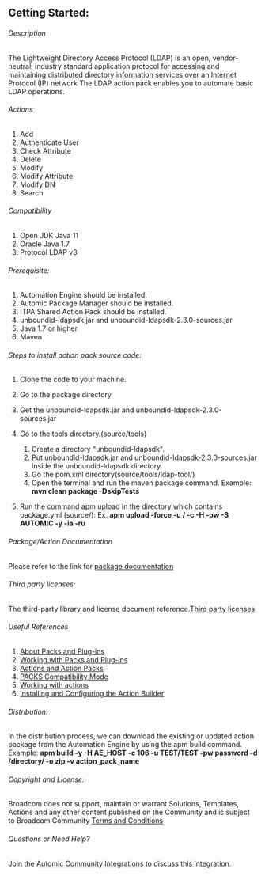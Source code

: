 ## Getting Started:


###### Description

The Lightweight Directory Access Protocol (LDAP) is an open, vendor-neutral, industry standard application protocol for accessing and maintaining distributed directory information services over an Internet Protocol (IP) network The LDAP action pack enables you to automate basic LDAP operations. 
		
###### Actions

1. Add
2. Authenticate User
3. Check Attribute
4. Delete
5. Modify
6. Modify Attribute
7. Modify DN
8. Search

###### Compatibility
1. Open JDK Java 11 
2. Oracle Java 1.7 
3. Protocol LDAP v3

###### Prerequisite:

1. Automation Engine should be installed.
2. Automic Package Manager should be installed.
3. ITPA Shared Action Pack should be installed.
4. unboundid-ldapsdk.jar and unboundid-ldapsdk-2.3.0-sources.jar
5. Java 1.7 or higher
6. Maven

###### Steps to install action pack source code:

1. Clone the code to your machine.
2. Go to the package directory.
3. Get the unboundid-ldapsdk.jar and unboundid-ldapsdk-2.3.0-sources.jar 
4. Go to the tools directory.(source/tools)
    1. Create a directory "unboundid-ldapsdk".
    2. Put unboundid-ldapsdk.jar and unboundid-ldapsdk-2.3.0-sources.jar inside the unboundid-ldapsdk directory.
	3. Go the pom.xml directory(source/tools/ldap-tool/)
    3. Open the terminal and run the maven package command.
       Example: **mvn clean package -DskipTests**
    
5. Run the command apm upload in the directory which contains package.yml (source/):
Ex. **apm upload -force -u <Name>/<Department> -c <Client-id> -H <Host> -pw <Password> -S AUTOMIC -y -ia -ru**


###### Package/Action Documentation

Please refer to the link for [package documentation](source/ae/DOCUMENTATION/PCK.AUTOMIC_CA_APM.PUB.DOC.xml)

###### Third party licenses:

The third-party library and license document reference.[Third party licenses](source/ae/DOCUMENTATION/PCK.AUTOMIC_CA_APM.PUB.LICENSES.xml)

###### Useful References

1. [About Packs and Plug-ins](https://docs.automic.com/documentation/webhelp/english/AA/12.3/DOCU/12.3/Automic%20Automation%20Guides/help.htm#PluginManager/PM_AboutPacksandPlugins.htm?Highlight=Action%20packs)
2. [Working with Packs and Plug-ins](https://docs.automic.com/documentation/webhelp/english/AA/12.3/DOCU/12.3/Automic%20Automation%20Guides/help.htm#PluginManager/PM_WorkingWith.htm#link10)
3. [Actions and Action Packs](https://docs.automic.com/documentation/webhelp/english/AA/12.3/DOCU/12.3/Automic%20Automation%20Guides/help.htm#_Common/ReleaseHighlights/RH_Plugin_PackageManager.htm?Highlight=Action%20packs)
4. [PACKS Compatibility Mode](https://docs.automic.com/documentation/webhelp/english/AA/12.3/DOCU/12.3/Automic%20Automation%20Guides/help.htm#AWA/Variables/UC_CLIENT_SETTINGS/UC_CLIENT_PACKS_COMPATIBILITY_MODE.htm?Highlight=Action%20packs)
5. [Working with actions](https://docs.automic.com/documentation/webhelp/english/AA/12.3/DOCU/12.3/Automic%20Automation%20Guides/help.htm#ActionBuilder/AB_WorkingWith.htm#link4)
6. [Installing and Configuring the Action Builder](https://docs.automic.com/documentation/webhelp/english/AA/12.3/DOCU/12.3/Automic%20Automation%20Guides/help.htm#ActionBuilder/install_configure_plugins_AB.htm?Highlight=Action%20packs)

###### Distribution: 

In the distribution process, we can download the existing or updated action package from the Automation Engine by using the apm build command.
Example: **apm build -y -H AE_HOST -c 106 -u TEST/TEST -pw password -d /directory/ -o zip -v action_pack_name**
			
			
###### Copyright and License: 

Broadcom does not support, maintain or warrant Solutions, Templates, Actions and any other content published on the Community and is subject to Broadcom Community [Terms and Conditions](https://community.broadcom.com/termsandconditions)

###### Questions or Need Help? 

Join the [Automic Community Integrations](https://community.broadcom.com/communities/community-home?CommunityKey=83e49dd4-b93e-464a-a343-2bb1e51c13ec) to discuss this integration.
